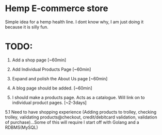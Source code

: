 # Hemp E-commerce store

Simple idea for a hemp health line.
I dont know why, I am just doing it because it is silly fun.

# TODO:

1. Add a shop page [~60min]

2. Add Individual Products Page [~60min]

3. Expand and polish the About Us page [~60min]

4. A blog page should be added. [~60min]

5. I should make a products page. Acts as a catalogue. Will link on to individual product pages. [~2-3days]

5.1 Need to have shopping experience (Adding products to trolley, checking trolley, validating products@checkout, credit/debitcard validation, validation of purchase)...Some of this will require I start off with Golang and a RDBMS(MySQL)
